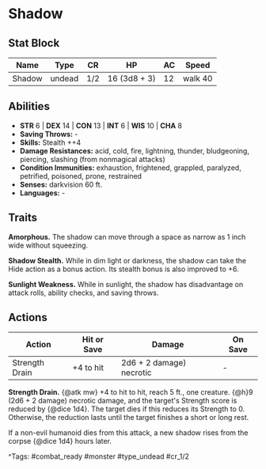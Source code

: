 # Shadow

## Stat Block

| Name | Type | CR | HP | AC | Speed |
|------|------|----|----|----|-------|
| Shadow | undead | 1/2 | 16 (3d8 + 3) | 12 | walk 40 |

## Abilities

- **STR** 6 | **DEX** 14 | **CON** 13 | **INT** 6 | **WIS** 10 | **CHA** 8
- **Saving Throws:** -  
- **Skills:** Stealth ++4  
- **Damage Resistances:** acid, cold, fire, lightning, thunder, bludgeoning, piercing, slashing (from nonmagical attacks)  
- **Condition Immunities:** exhaustion, frightened, grappled, paralyzed, petrified, poisoned, prone, restrained  
- **Senses:** darkvision 60 ft.  
- **Languages:** -

## Traits

**Amorphous.** The shadow can move through a space as narrow as 1 inch wide without squeezing.

**Shadow Stealth.** While in dim light or darkness, the shadow can take the Hide action as a bonus action. Its stealth bonus is also improved to +6.

**Sunlight Weakness.** While in sunlight, the shadow has disadvantage on attack rolls, ability checks, and saving throws.


## Actions

| Action | Hit or Save | Damage | On Save |
|--------|--------------|--------|----------|
| Strength Drain | +4 to hit | 2d6 + 2 damage) necrotic | - |

**Strength Drain.** {@atk mw} +4 to hit to hit, reach 5 ft., one creature. {@h}9 (2d6 + 2 damage) necrotic damage, and the target's Strength score is reduced by {@dice 1d4}. The target dies if this reduces its Strength to 0. Otherwise, the reduction lasts until the target finishes a short or long rest.

If a non-evil humanoid dies from this attack, a new shadow rises from the corpse {@dice 1d4} hours later.


^Tags: #combat_ready #monster #type_undead #cr_1/2